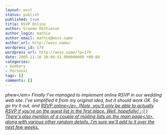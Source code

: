 ```yaml
---
layout: post
status: publish
published: true
title: RSVP Online
author: Graeme Mathieson
author_login: mathie
author_email: mathie@woss.name
author_url: http://woss.name/
wordpress_id: 179
wordpress_url: http://woss.name/?p=179
date: 2005-11-10 20:04:51.000000000 +00:00
categories:
- Geekery
- Personal
tags: []
comments: []
---
```

<em>phew<&#47;em> Finally I've managed to implement online RSVP in our wedding web site.  I've simplified it from my original idea, but it should work OK.  So go try it out, and <a href="http:&#47;&#47;wedding.mathieson.name&#47;">RSVP online<&#47;a>.  (Note, you'll only be able to actually RSVP if you're on the guest list in the first place.  Well, hopefully! :-) )  There's also mention of a couple of mailing lists on the <a href="http:&#47;&#47;wedding.mathieson.name&#47;">main page<&#47;a>, along with various other random details.  I'm sure we'll add to it over the next few weeks.
